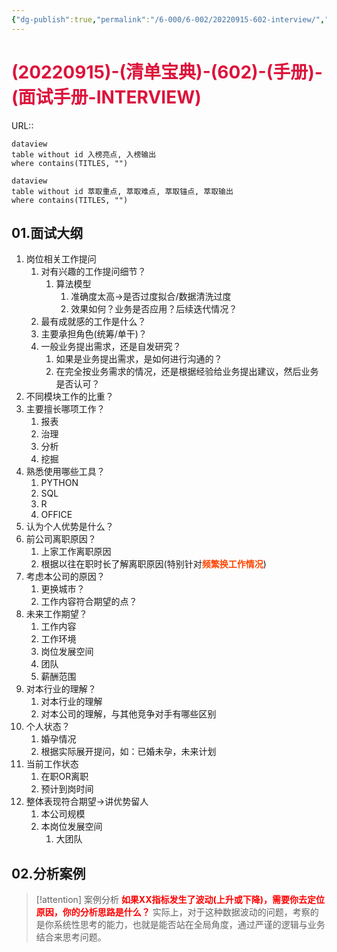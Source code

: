 ```yaml
---
{"dg-publish":true,"permalink":"/6-000/6-002/20220915-602-interview/","dgHomeLink":true,"dgPassFrontmatter":false}
---
```



# <font color=#DC143C>(20220915)-(清单宝典)-(602)-(手册)-(面试手册-INTERVIEW)</font>
URL:: 

```
dataview
table without id 入榜亮点, 入榜输出
where contains(TITLES, "")
```

```
dataview
table without id 萃取重点, 萃取难点, 萃取锚点, 萃取输出
where contains(TITLES, "")
```

## 01.面试大纲
1. 岗位相关工作提问
    1. 对有兴趣的工作提问细节？
        1. 算法模型
            1. 准确度太高→是否过度拟合/数据清洗过度
            2. 效果如何？业务是否应用？后续迭代情况？
    2. 最有成就感的工作是什么？
    3. 主要承担角色(统筹/单干)？
    4. 一般业务提出需求，还是自发研究？
        1. 如果是业务提出需求，是如何进行沟通的？
        2. 在完全按业务需求的情况，还是根据经验给业务提出建议，然后业务是否认可？
2. 不同模块工作的比重？
3. 主要擅长哪项工作？
    1. 报表
    2. 治理
    3. 分析
    4. 挖掘
4. 熟悉使用哪些工具？
    1. PYTHON
    2. SQL
    3. R
    4. OFFICE
5. 认为个人优势是什么？
6. 前公司离职原因？
    1. 上家工作离职原因
    2. 根据以往在职时长了解离职原因(特别针对<strong><font color=#FF4500>频繁换工作情况</font></strong>)
7. 考虑本公司的原因？
    1. 更换城市？
    2. 工作内容符合期望的点？
8. 未来工作期望？
    1. 工作内容
    2. 工作环境
    3. 岗位发展空间
    4. 团队
    5. 薪酬范围
9. 对本行业的理解？
    1. 对本行业的理解
    2. 对本公司的理解，与其他竞争对手有哪些区别
10. 个人状态？
    1. 婚孕情况
    2. 根据实际展开提问，如：已婚未孕，未来计划
11. 当前工作状态
    1. 在职OR离职
    2. 预计到岗时间
12. 整体表现符合期望→讲优势留人
    1. 本公司规模
    2. 本岗位发展空间
        1. 大团队

## 02.分析案例
>[!attention] 案例分析
><strong><font color=#FF0000>如果XX指标发生了波动(上升或下降)，需要你去定位原因，你的分析思路是什么？</font></strong>
>实际上，对于这种数据波动的问题，考察的是你系统性思考的能力，也就是能否站在全局角度，通过严谨的逻辑与业务结合来思考问题。












